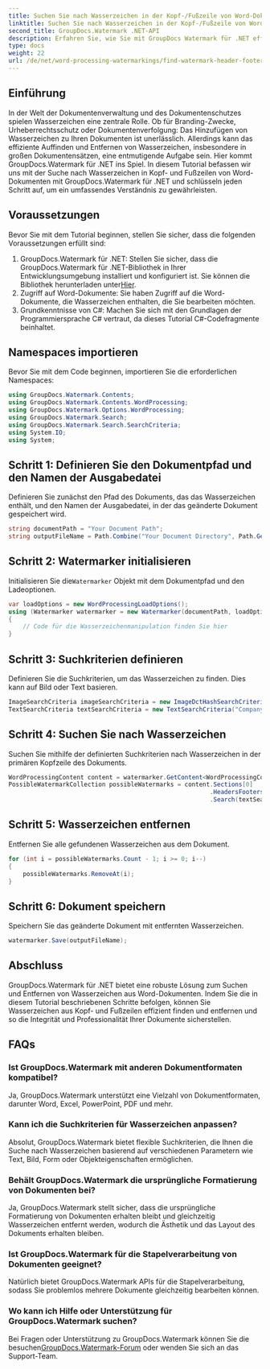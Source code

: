 ```yaml
---
title: Suchen Sie nach Wasserzeichen in der Kopf-/Fußzeile von Word-Dokumenten
linktitle: Suchen Sie nach Wasserzeichen in der Kopf-/Fußzeile von Word-Dokumenten
second_title: GroupDocs.Watermark .NET-API
description: Erfahren Sie, wie Sie mit GroupDocs Watermark für .NET effizient Wasserzeichen aus Word-Dokumenten finden und entfernen und so die Integrität und Professionalität von Dokumenten gewährleisten.
type: docs
weight: 22
url: /de/net/word-processing-watermarkings/find-watermark-header-footer-word-docs/
---
```

## Einführung
In der Welt der Dokumentenverwaltung und des Dokumentenschutzes spielen Wasserzeichen eine zentrale Rolle. Ob für Branding-Zwecke, Urheberrechtsschutz oder Dokumentenverfolgung: Das Hinzufügen von Wasserzeichen zu Ihren Dokumenten ist unerlässlich. Allerdings kann das effiziente Auffinden und Entfernen von Wasserzeichen, insbesondere in großen Dokumentensätzen, eine entmutigende Aufgabe sein. Hier kommt GroupDocs.Watermark für .NET ins Spiel. In diesem Tutorial befassen wir uns mit der Suche nach Wasserzeichen in Kopf- und Fußzeilen von Word-Dokumenten mit GroupDocs.Watermark für .NET und schlüsseln jeden Schritt auf, um ein umfassendes Verständnis zu gewährleisten.
## Voraussetzungen
Bevor Sie mit dem Tutorial beginnen, stellen Sie sicher, dass die folgenden Voraussetzungen erfüllt sind:
1. GroupDocs.Watermark für .NET: Stellen Sie sicher, dass die GroupDocs.Watermark für .NET-Bibliothek in Ihrer Entwicklungsumgebung installiert und konfiguriert ist. Sie können die Bibliothek herunterladen unter[Hier](https://releases.groupdocs.com/Watermark/net/).
2. Zugriff auf Word-Dokumente: Sie haben Zugriff auf die Word-Dokumente, die Wasserzeichen enthalten, die Sie bearbeiten möchten.
3. Grundkenntnisse von C#: Machen Sie sich mit den Grundlagen der Programmiersprache C# vertraut, da dieses Tutorial C#-Codefragmente beinhaltet.
## Namespaces importieren
Bevor Sie mit dem Code beginnen, importieren Sie die erforderlichen Namespaces:
```csharp
using GroupDocs.Watermark.Contents;
using GroupDocs.Watermark.Contents.WordProcessing;
using GroupDocs.Watermark.Options.WordProcessing;
using GroupDocs.Watermark.Search;
using GroupDocs.Watermark.Search.SearchCriteria;
using System.IO;
using System;
```
## Schritt 1: Definieren Sie den Dokumentpfad und den Namen der Ausgabedatei
Definieren Sie zunächst den Pfad des Dokuments, das das Wasserzeichen enthält, und den Namen der Ausgabedatei, in der das geänderte Dokument gespeichert wird.
```csharp
string documentPath = "Your Document Path";
string outputFileName = Path.Combine("Your Document Directory", Path.GetFileName(documentPath));
```
## Schritt 2: Watermarker initialisieren
 Initialisieren Sie die`Watermarker` Objekt mit dem Dokumentpfad und den Ladeoptionen.
```csharp
var loadOptions = new WordProcessingLoadOptions();
using (Watermarker watermarker = new Watermarker(documentPath, loadOptions))
{
    // Code für die Wasserzeichenmanipulation finden Sie hier
}
```
## Schritt 3: Suchkriterien definieren
Definieren Sie die Suchkriterien, um das Wasserzeichen zu finden. Dies kann auf Bild oder Text basieren.
```csharp
ImageSearchCriteria imageSearchCriteria = new ImageDctHashSearchCriteria(Constants.LogoPng);
TextSearchCriteria textSearchCriteria = new TextSearchCriteria("Company Name");
```
## Schritt 4: Suchen Sie nach Wasserzeichen
Suchen Sie mithilfe der definierten Suchkriterien nach Wasserzeichen in der primären Kopfzeile des Dokuments.
```csharp
WordProcessingContent content = watermarker.GetContent<WordProcessingContent>();
PossibleWatermarkCollection possibleWatermarks = content.Sections[0]
                                                        .HeadersFooters[OfficeHeaderFooterType.HeaderPrimary]
                                                        .Search(textSearchCriteria.Or(imageSearchCriteria));
```
## Schritt 5: Wasserzeichen entfernen
Entfernen Sie alle gefundenen Wasserzeichen aus dem Dokument.
```csharp
for (int i = possibleWatermarks.Count - 1; i >= 0; i--)
{
    possibleWatermarks.RemoveAt(i);
}
```
## Schritt 6: Dokument speichern
Speichern Sie das geänderte Dokument mit entfernten Wasserzeichen.
```csharp
watermarker.Save(outputFileName);
```

## Abschluss
GroupDocs.Watermark für .NET bietet eine robuste Lösung zum Suchen und Entfernen von Wasserzeichen aus Word-Dokumenten. Indem Sie die in diesem Tutorial beschriebenen Schritte befolgen, können Sie Wasserzeichen aus Kopf- und Fußzeilen effizient finden und entfernen und so die Integrität und Professionalität Ihrer Dokumente sicherstellen.
## FAQs
### Ist GroupDocs.Watermark mit anderen Dokumentformaten kompatibel?
Ja, GroupDocs.Watermark unterstützt eine Vielzahl von Dokumentformaten, darunter Word, Excel, PowerPoint, PDF und mehr.
### Kann ich die Suchkriterien für Wasserzeichen anpassen?
Absolut, GroupDocs.Watermark bietet flexible Suchkriterien, die Ihnen die Suche nach Wasserzeichen basierend auf verschiedenen Parametern wie Text, Bild, Form oder Objekteigenschaften ermöglichen.
### Behält GroupDocs.Watermark die ursprüngliche Formatierung von Dokumenten bei?
Ja, GroupDocs.Watermark stellt sicher, dass die ursprüngliche Formatierung von Dokumenten erhalten bleibt und gleichzeitig Wasserzeichen entfernt werden, wodurch die Ästhetik und das Layout des Dokuments erhalten bleiben.
### Ist GroupDocs.Watermark für die Stapelverarbeitung von Dokumenten geeignet?
Natürlich bietet GroupDocs.Watermark APIs für die Stapelverarbeitung, sodass Sie problemlos mehrere Dokumente gleichzeitig bearbeiten können.
### Wo kann ich Hilfe oder Unterstützung für GroupDocs.Watermark suchen?
 Bei Fragen oder Unterstützung zu GroupDocs.Watermark können Sie die besuchen[GroupDocs.Watermark-Forum](https://forum.groupdocs.com/c/watermark/19) oder wenden Sie sich an das Support-Team.